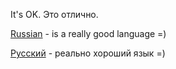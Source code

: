 It's OK. Это отлично.

[Russian](https://www.merriam-webster.com/dictionary/Russian) - is a really good language =)

[Русский](https://ru.wikipedia.org/wiki/%D0%A0%D1%83%D1%81%D1%81%D0%BA%D0%B8%D0%B9_%D1%8F%D0%B7%D1%8B%D0%BA) - реально хороший язык =)
